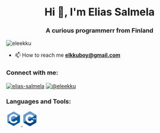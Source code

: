 <h1 align="center">Hi 👋, I'm Elias Salmela</h1>
<h3 align="center">A curious programmerr from Finland</h3>

<p align="left"> <img src="https://komarev.com/ghpvc/?username=eleekku&label=Profile%20views&color=0e75b6&style=flat" alt="eleekku" /> </p>

- 📫 How to reach me **elkkuboy@gmail.com**

<h3 align="left">Connect with me:</h3>
<p align="left">
<a href="https://linkedin.com/in/elias-salmela" target="blank"><img align="center" src="https://raw.githubusercontent.com/rahuldkjain/github-profile-readme-generator/master/src/images/icons/Social/linked-in-alt.svg" alt="elias-salmela" height="30" width="40" /></a>
<a href="https://instagram.com/@eleekku" target="blank"><img align="center" src="https://raw.githubusercontent.com/rahuldkjain/github-profile-readme-generator/master/src/images/icons/Social/instagram.svg" alt="@eleekku" height="30" width="40" /></a>
</p>

<h3 align="left">Languages and Tools:</h3>
<p align="left"> <a href="https://www.cprogramming.com/" target="_blank" rel="noreferrer"> <img src="https://raw.githubusercontent.com/devicons/devicon/master/icons/c/c-original.svg" alt="c" width="40" height="40"/> </a> <a href="https://www.w3schools.com/cpp/" target="_blank" rel="noreferrer"> <img src="https://raw.githubusercontent.com/devicons/devicon/master/icons/cplusplus/cplusplus-original.svg" alt="cplusplus" width="40" height="40"/> </a> </p>
